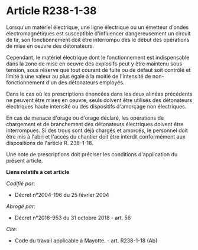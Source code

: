 # Article R238-1-38

Lorsqu'un matériel électrique, une ligne électrique ou un émetteur d'ondes électromagnétiques est susceptible d'influencer
dangereusement un circuit de tir, son fonctionnement doit être interrompu dès le début des opérations de mise en oeuvre des
détonateurs. 

Cependant, le matériel électrique dont le fonctionnement est indispensable dans la zone de mise en oeuvre des explosifs peut
y être maintenu sous tension, sous réserve que tout courant de fuite ou de défaut soit contrôlé et limité à une valeur au
plus égale à la moitié de l'intensité de non-fonctionnement d'un des détonateurs employés. 

Dans le cas où les prescriptions énoncées dans les deux alinéas précédents ne peuvent être mises en oeuvre, seuls doivent
être utilisés des détonateurs électriques haute intensité ou des dispositifs d'amorçage non électriques. 

En cas de menace d'orage ou d'orage déclaré, les opérations de chargement et de branchement des détonateurs électriques
doivent être interrompues. Si des trous sont déjà chargés et amorcés, le personnel doit être mis à l'abri et l'accès du
chantier doit être interdit conformément aux dispositions de l'article R. 238-1-18. 

Une note de prescriptions doit préciser les conditions d'application du présent article.

**Liens relatifs à cet article**

_Codifié par_:

  - Décret n°2004-196 du 25 février 2004

_Abrogé par_:

  - Décret n°2018-953 du 31 octobre 2018 - art. 56

_Cite_:

  - Code du travail applicable à Mayotte. - art. R238-1-18 (Ab)
